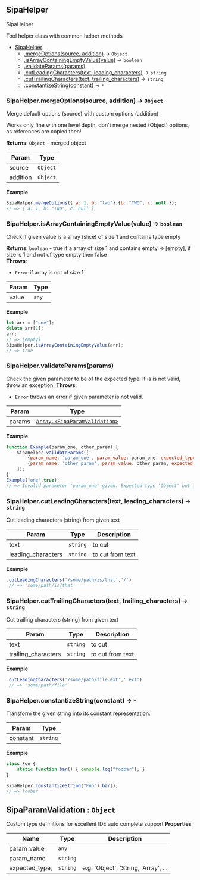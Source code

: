 <a name="String"></a>

## SipaHelper
SipaHelper

Tool helper class with common helper methods

* [SipaHelper](#SipaHelper)
    * [.mergeOptions(source, addition)](#SipaHelper.mergeOptions) &rarr; <code>Object</code>
    * [.isArrayContainingEmptyValue(value)](#SipaHelper.isArrayContainingEmptyValue) &rarr; <code>boolean</code>
    * [.validateParams(params)](#SipaHelper.validateParams)
    * [.cutLeadingCharacters(text, leading_characters)](#SipaHelper.cutLeadingCharacters) &rarr; <code>string</code>
    * [.cutTrailingCharacters(text, trailing_characters)](#SipaHelper.cutTrailingCharacters) &rarr; <code>string</code>
    * [.constantizeString(constant)](#SipaHelper.constantizeString) &rarr; <code>\*</code>

<a name="SipaHelper.mergeOptions"></a>

### SipaHelper.mergeOptions(source, addition) &rarr; <code>Object</code>
Merge default options (source) with custom options (addition)

Works only fine with one level depth, don't merge nested (Object) options, as references are copied then!

**Returns**: <code>Object</code> - merged object  

| Param | Type |
| --- | --- |
| source | <code>Object</code> | 
| addition | <code>Object</code> | 


**Example**
```js
SipaHelper.mergeOptions({ a: 1, b: "two"},{b: "TWO", c: null });
// => { a: 1, b: "TWO", c: null }
```
<a name="SipaHelper.isArrayContainingEmptyValue"></a>

### SipaHelper.isArrayContainingEmptyValue(value) &rarr; <code>boolean</code>
Check if given value is a array (slice) of size 1 and contains type empty

**Returns**: <code>boolean</code> - true if a array of size 1 and contains empty => [empty], if size is 1 and not of type empty then false  
**Throws**:

- <code>Error</code> if array is not of size 1


| Param | Type |
| --- | --- |
| value | <code>any</code> | 


**Example**
```js
let arr = ["one"];
delete arr[1]:
arr;
// => [empty]
SipaHelper.isArrayContainingEmptyValue(arr);
// => true
```
<a name="SipaHelper.validateParams"></a>

### SipaHelper.validateParams(params)
Check the given parameter to be of the expected type.
If is is not valid, throw an exception.
**Throws**:

- <code>Error</code> throws an error if given parameter is not valid.


| Param | Type |
| --- | --- |
| params | [<code>Array.&lt;SipaParamValidation&gt;</code>](#SipaParamValidation) | 


**Example**
```js
function Example(param_one, other_param) {
    SipaHelper.validateParams([
        {param_name: 'param_one', param_value: param_one, expected_type: 'Object'},
        {param_name: 'other_param', param_value: other_param, expected_type: 'boolean'},
    ]);
}
Example("one",true);
// => Invalid parameter 'param_one' given. Expected type 'Object' but got type 'string'!`
```
<a name="SipaHelper.cutLeadingCharacters"></a>

### SipaHelper.cutLeadingCharacters(text, leading_characters) &rarr; <code>string</code>
Cut leading characters (string) from given text

| Param | Type | Description |
| --- | --- | --- |
| text | <code>string</code> | to cut |
| leading_characters | <code>string</code> | to cut from text |


**Example**
```js
.cutLeadingCharacters('/some/path/is/that','/')
 // => 'some/path/is/that'
```
<a name="SipaHelper.cutTrailingCharacters"></a>

### SipaHelper.cutTrailingCharacters(text, trailing_characters) &rarr; <code>string</code>
Cut trailing characters (string) from given text

| Param | Type | Description |
| --- | --- | --- |
| text | <code>string</code> | to cut |
| trailing_characters | <code>string</code> | to cut from text |


**Example**
```js
.cutLeadingCharacters('/some/path/file.ext','.ext')
 // => 'some/path/file'
```
<a name="SipaHelper.constantizeString"></a>

### SipaHelper.constantizeString(constant) &rarr; <code>\*</code>
Transform the given string into its constant representation.

| Param | Type |
| --- | --- |
| constant | <code>string</code> | 


**Example**
```js
class Foo {
    static function bar() { console.log("foobar"); }
}

SipaHelper.constantizeString("Foo").bar();
// => foobar
```
<a name="SipaParamValidation"></a>

## SipaParamValidation : <code>Object</code>
Custom type definitions for excellent IDE auto complete support
**Properties**

| Name | Type | Description |
| --- | --- | --- |
| param_value | <code>any</code> |  |
| param_name | <code>string</code> |  |
| expected_type, | <code>string</code> | e.g. 'Object', 'String, 'Array', ... |

